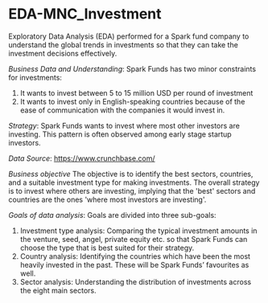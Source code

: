 # EDA-MNC_Investment
Exploratory Data Analysis (EDA) performed for a Spark fund company to understand the global trends in investments so that they can take the investment decisions effectively.

_Business Data and Understanding_: Spark Funds has two minor constraints for investments:
1. It wants to invest between 5 to 15 million USD per round of investment
2. It wants to invest only in English-speaking countries because of the ease of communication with the companies it would invest in.

_Strategy_:
Spark Funds wants to invest where most other investors are investing. This pattern is often observed among early stage startup investors.

_Data Source_: https://www.crunchbase.com/

 _Business objective_
The objective is to identify the best sectors, countries, and a suitable investment type for making investments. The overall strategy is to invest where others are investing, implying that the 'best' sectors and countries are the ones 'where most investors are investing'.

_Goals of data analysis_: Goals are divided into three sub-goals:
1. Investment type analysis: Comparing the typical investment amounts in the venture, seed, angel, private equity etc. so that Spark Funds can choose the type that is best suited for their strategy.
2. Country analysis: Identifying the countries which have been the most heavily invested in the past. These will be Spark Funds’ favourites as well.
3. Sector analysis: Understanding the distribution of investments across the eight main sectors.

